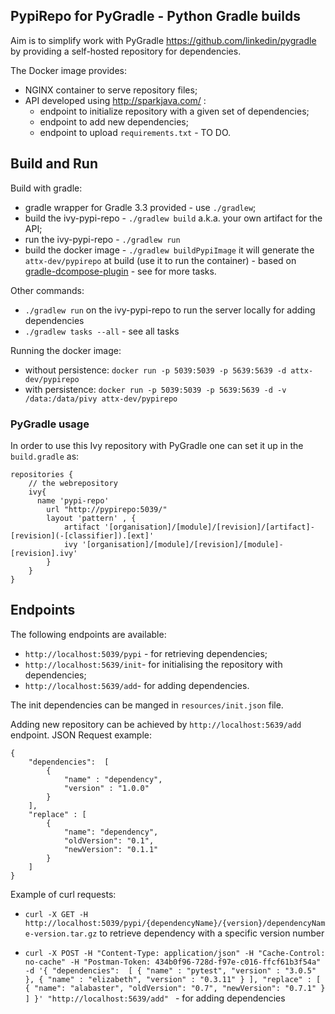 ## PypiRepo for PyGradle - Python Gradle builds

Aim is to simplify work with PyGradle https://github.com/linkedin/pygradle by providing a self-hosted repository for dependencies.

The Docker image provides:
* NGINX container to serve repository files;
* API developed using http://sparkjava.com/ :
    * endpoint to initialize repository with a given set of dependencies;
    * endpoint to add new dependencies;
    * endpoint to upload `requirements.txt` - TO DO.

## Build and Run

Build with gradle:
* gradle wrapper for Gradle 3.3 provided - use `./gradlew`;
* build the ivy-pypi-repo - `./gradlew build` a.k.a. your own artifact for the API;
* run the ivy-pypi-repo - `./gradlew run`
* build the docker image - `./gradlew buildPypiImage` it will generate the `attx-dev/pypirepo` at build (use it to run the container) -  based on [gradle-dcompose-plugin](https://github.com/chrisgahlert/gradle-dcompose-plugin) - see for more tasks.

Other commands:
* `./gradlew run` on the ivy-pypi-repo to run the server locally for adding dependencies
* `./gradlew tasks --all` - see all tasks

Running the docker image:
* without persistence: `docker run -p 5039:5039 -p 5639:5639 -d attx-dev/pypirepo`
* with persistence: `docker run -p 5039:5039 -p 5639:5639 -d -v /data:/data/pivy attx-dev/pypirepo`

### PyGradle usage

In order to use this Ivy repository with PyGradle one can set it up in the `build.gradle` as:

``` {groovy}
repositories {
    // the webrepository
    ivy{
      name 'pypi-repo'
  		url "http://pypirepo:5039/"
  		layout 'pattern' , {
  			artifact '[organisation]/[module]/[revision]/[artifact]-[revision](-[classifier]).[ext]'
  			ivy '[organisation]/[module]/[revision]/[module]-[revision].ivy'
  		}
    }
}
```

## Endpoints

The following endpoints are available:
* `http://localhost:5039/pypi` - for retrieving dependencies;
* `http://localhost:5639/init`- for initialising the repository with dependencies;
* `http://localhost:5639/add`- for adding dependencies.

The init dependencies can be manged in `resources/init.json` file.

Adding new repository can be achieved by `http://localhost:5639/add` endpoint. JSON Request example:
```{json}
{
	"dependencies":  [
		{
			"name" : "dependency",
			"version" : "1.0.0"
		}
	],
	"replace" : [
		{
			"name": "dependency",
			"oldVersion": "0.1",
			"newVersion": "0.1.1"
		}
	]
}
```
Example of curl requests:

* `curl -X GET -H http://localhost:5039/pypi/{dependencyName}/{version}/dependencyName-version.tar.gz` to retrieve dependency with a specific version number


* `curl -X POST -H "Content-Type: application/json" -H "Cache-Control: no-cache" -H "Postman-Token: 434b0f96-728d-f97e-c016-ffcf61b3f54a" -d '{
	"dependencies":  [
		{
			"name" : "pytest",
			"version" : "3.0.5"
		},
		{
			"name" : "elizabeth",
			"version" : "0.3.11"
		}
	],
	"replace" : [
		{
			"name": "alabaster",
			"oldVersion": "0.7",
			"newVersion": "0.7.1"
		}
	]
}' "http://localhost:5639/add"
` - for adding dependencies
